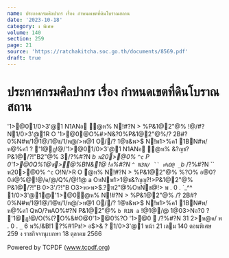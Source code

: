```yaml
---
name: ประกาศกรมศิลปากร เรื่อง กำหนดเขตที่ดินโบราณสถาน
date: '2023-10-18'
category: ง พิเศษ
volume: 140
section: 259
page: 21
source: 'https://ratchakitcha.soc.go.th/documents/8569.pdf'
draft: true
---
```


# ประกาศกรมศิลปากร เรื่อง กำหนดเขตที่ดินโบราณสถาน

'1>@01/0>3'@1 N1ANอ ํ@ห% N!#?N > %P&1@2"@% !@/#?N1/0>3'@1R O '1>@0@O%#>N&?0%P&1@2"@%/? 2B#?0%N#พ/1@1@/1@ช/1/ห@/>ห@1 O//? 1@ช&พ>$ N!พ1>%ค1 1BN#พ/ห@%ค1 ? '1@ฏ!@/'1>@01/0>3'@1 N1ANอ ํ@ห% &?ญช? P&1@/?!"B2"@% 3/?%#?N _b พ20>@0% `^c` P 0'1>@0Q%1@ช>@%BN&1@ !อ%#?N `^ N3N/ `` ห%O@ _`b_ /?%#?N `` พ20>@0% `^c` O!N/>R O ํ@ห% N!#?N > %P&1@2"@% %?O% อ@0?0อํ@%@!@/ค/@/Q%/@!1@ a OหNพ1>1@ช&?ญญ?!>P&1@2"@% P&1@/?!"B 0>3'/?!"B O3>พ>พ>$.?ฑ2"@%OหNช@!> พ . 0 . `_^^ 1/0>3'@1@'1>@0ํ@ห% N!#?N > %P&1@2"@% /? 2B#?0%N#พ/1@1@/1@ช/1/ห@/>ห@1 O//? 1@ช&พ>$ N!พ1>%ค1 1BN#พ/ห@%ค1 QหO/?พAO%#?N P&1@2"@% `b R1N a` !@1@/@ 1@03>Nอ?0 ? '1@ฏ!@/O(%(?O%&#O@0'1>@0%?O '1>@0  /?%#?N 31 2>ห@ค/ พ . 0 . `_` 6 พ%/&B!1 ?%#1Pช!> อ$>& ? 1/0>3'@1 หน้า 21 เลม 140 ตอนพิเศษ 259 ง ราชกิจจานุเบกษา 18 ตุลาคม 2566

Powered by TCPDF (www.tcpdf.org)

